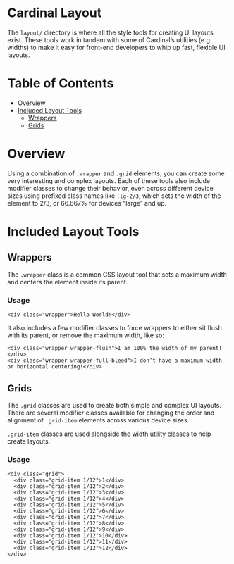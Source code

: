 # Cardinal Layout

The `layout/` directory is where all the style tools for creating UI layouts exist. These tools work in tandem with some of Cardinal’s utilities (e.g. widths) to make it easy for front-end developers to whip up fast, flexible UI layouts.

# Table of Contents

- [Overview](#overview)
- [Included Layout Tools](#included-layout-tools)
  - [Wrappers](#wrappers)
  - [Grids](#grids)

# Overview 

Using a combination of `.wrapper` and `.grid` elements, you can create some very interesting and complex layouts. Each of these tools also include modifier classes to change their behavior, even across different device sizes using prefixed class names like `.lg-2/3`, which sets the width of the element to 2/3, or 66.667% for devices “large” and up.

# Included Layout Tools

## Wrappers

The `.wrapper` class is a common CSS layout tool that sets a maximum width and centers the element inside its parent.

### Usage

```
<div class="wrapper">Hello World!</div>
```

It also includes a few modifier classes to force wrappers to either sit flush with its parent, or remove the maximum width, like so:

```
<div class="wrapper wrapper-flush">I am 100% the width of my parent!</div>
<div class="wrapper wrapper-full-bleed">I don’t have a maximum width or horizontal centering!</div>
```

## Grids

The `.grid` classes are used to create both simple and complex UI layouts. There are several modifier classes available for changing the order and alignment of `.grid-item` elements across various device sizes.

`.grid-item` classes are used alongside the [width utility classes](https://github.com/cbracco/cardinal/blob/master/utilities/widths.less) to help create layouts.

### Usage

```
<div class="grid">
  <div class="grid-item 1/12">1</div>
  <div class="grid-item 1/12">2</div>
  <div class="grid-item 1/12">3</div>
  <div class="grid-item 1/12">4</div>
  <div class="grid-item 1/12">5</div>
  <div class="grid-item 1/12">6</div>
  <div class="grid-item 1/12">7</div>
  <div class="grid-item 1/12">8</div>
  <div class="grid-item 1/12">9</div>
  <div class="grid-item 1/12">10</div>
  <div class="grid-item 1/12">11</div>
  <div class="grid-item 1/12">12</div>
</div>
```